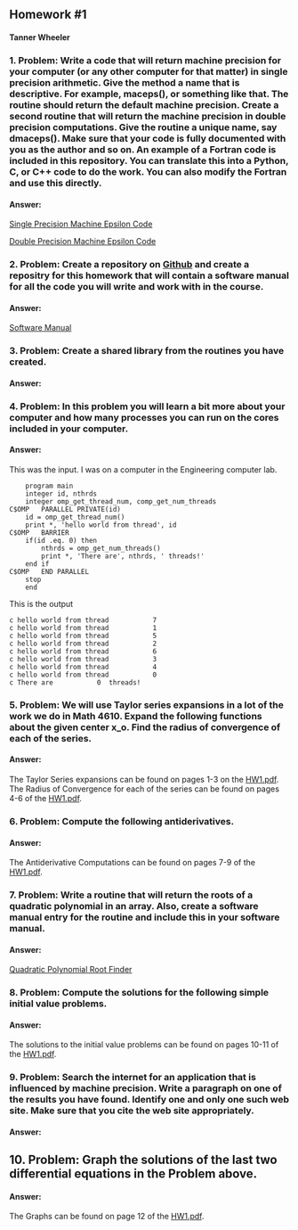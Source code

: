 ## Homework #1
#### Tanner Wheeler

### 1. Problem: Write a code that will return machine precision for your computer (or any other computer for that matter) in single precision arithmetic. Give the method a name that is descriptive. For example, maceps(), or something like that. The routine should return the default machine precision. Create a second routine that will return the machine precision in double precision computations. Give the routine a unique name, say dmaceps(). Make sure that your code is fully documented with you as the author and so on. An example of a Fortran code is included in this repository. You can translate this into a Python, C, or C++ code to do the work. You can also modify the Fortran and use this directly.

#### Answer:
[Single Precision Machine Epsilon Code](https://tannerwheeler.github.io/math4610/softwareManual/smaceps)

[Double Precision Machine Epsilon Code](https://tannerwheeler.github.io/math4610/softwareManual/dmaceps)



### 2. Problem: Create a repository on [Github](https://www.github.com) and create a repositry for this homework that will contain a software manual for all the code you will write and work with in the course.

#### Answer:
[Software Manual](https://tannerwheeler.github.io/math4610/softwareManual/softwareManual)


### 3. Problem: Create a shared library from the routines you have created.

#### Answer:



### 4. Problem: In this problem you will learn a bit more about your computer and how many processes you can run on the cores included in your computer.

#### Answer:
This was the input.  I was on a computer in the Engineering computer lab.
```
	program main
	integer id, nthrds
	integer omp_get_thread_num, comp_get_num_threads
C$OMP	PARALLEL PRIVATE(id)
	id = omp_get_thread_num()
	print *, 'hello world from thread', id
C$OMP	BARRIER
	if(id .eq. 0) then
		nthrds = omp_get_num_threads()
		print *, 'There are', nthrds, ' threads!'
	end if
C$OMP	END PARALLEL
	stop
	end
```
This is the output
```
c hello world from thread           7
c hello world from thread           1
c hello world from thread           5
c hello world from thread           2
c hello world from thread           6
c hello world from thread           3
c hello world from thread           4
c hello world from thread           0
c There are           0  threads!
```


### 5. Problem: We will use Taylor series expansions in a lot of the work we do in Math 4610. Expand the following functions about the given center x_o.  Find the radius of convergence of each of the series.

#### Answer:
The Taylor Series expansions can be found on pages 1-3 on the [HW1.pdf](https://tannerwheeler.github.io/math4610/homework/HW1.pdf).
The Radius of Convergence for each of the series can be found on pages 4-6 of the [HW1.pdf](https://tannerwheeler.github.io/math4610/homework/HW1.pdf).


### 6. Problem: Compute the following antiderivatives.

#### Answer:
The Antiderivative Computations can be found on pages 7-9 of the [HW1.pdf](https://tannerwheeler.github.io/math4610/homework/HW1.pdf).


### 7. Problem: Write a routine that will return the roots of a quadratic polynomial in an array. Also, create a software manual entry for the routine and include this in your software manual.

#### Answer:
[Quadratic Polynomial Root Finder](https://tannerwheeler.github.io/math4610/softwareManual/roots)


### 8. Problem: Compute the solutions for the following simple initial value problems.

#### Answer:
The solutions to the initial value problems can be found on pages 10-11 of the [HW1.pdf](https://tannerwheeler.github.io/math4610/homework/HW1.pdf).



### 9. Problem: Search the internet for an application that is influenced by machine precision. Write a paragraph on one of the results you have found. Identify one and only one such web site. Make sure that you cite the web site appropriately.

#### Answer:



## 10. Problem: Graph the solutions of the last two differential equations in the Problem above.

#### Answer:
The Graphs can be found on page 12 of the [HW1.pdf](https://tannerwheeler.github.io/math4610/homework/HW1.pdf).


